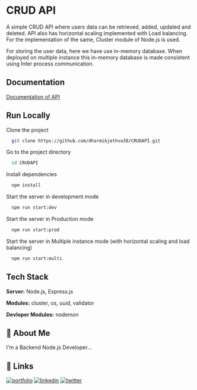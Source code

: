 
# CRUD API

A simple CRUD API where users data can be retrieved, added, updated and deleted.
API also has horizontal scaling implemented with Load balancing. For the implementation of the same,  Cluster module of Node.js is used.

For storing the user data, here we have use in-memory database. When deployed on multiple instance this in-memory database is made consistent using Inter process communication.




## Documentation

[Documentation of API](https://documenter.getpostman.com/view/26216494/2s93kxak1q)


## Run Locally

Clone the project

```bash
  git clone https://github.com/dharmikjethva30/CRUDAPI.git
```

Go to the project directory

```bash
  cd CRUDAPI
```

Install dependencies

```bash
  npm install
```

Start the server in development mode

```bash
  npm run start:dev
```
Start the server in Production mode

```bash
  npm run start:prod
```

Start the server in Multiple instance mode (with horizontal scaling and load balancing)

```bash
  npm run start:multi
```


## Tech Stack

**Server:** Node.js, Express.js

**Modules:** cluster, os, uuid, validator

**Devloper Modules:** nodemon


## 🚀 About Me
I'm a Backend Node.js Developer...


## 🔗 Links
[![portfolio](https://img.shields.io/badge/my_portfolio-000?style=for-the-badge&logo=ko-fi&logoColor=white)](https://github.com/dharmikjethva30)
[![linkedin](https://img.shields.io/badge/linkedin-0A66C2?style=for-the-badge&logo=linkedin&logoColor=white)](https://www.linkedin.com/in/dharmik-jethva-a16900229/)
[![twitter](https://img.shields.io/badge/twitter-1DA1F2?style=for-the-badge&logo=twitter&logoColor=white)](https://twitter.com/djethva3123)

